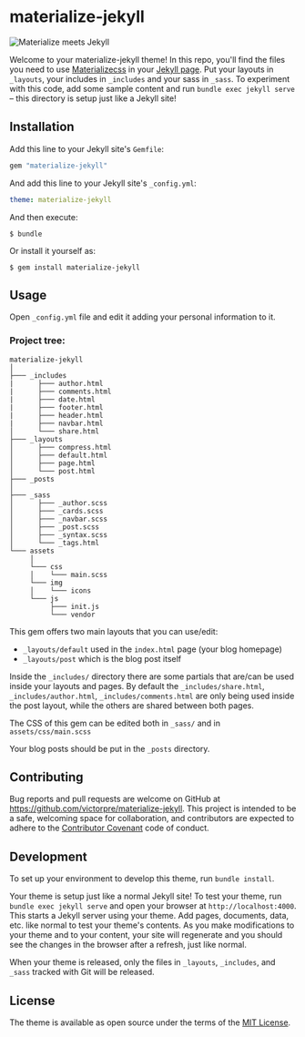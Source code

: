 # materialize-jekyll

![Materialize meets Jekyll](http://res.cloudinary.com/victorpre/image/upload/v1503466230/Gem%20materialize-jekyll/materialize-jekyll.png)

Welcome to your materialize-jekyll theme! In this repo, you'll find the files you need to use [Materializecss](http://materializecss.com/) in your [Jekyll page](https://jekyllrb.com/). Put your layouts in `_layouts`, your includes in `_includes` and your sass in `_sass`. To experiment with this code, add some sample content and run `bundle exec jekyll serve` – this directory is setup just like a Jekyll site!

## Installation

Add this line to your Jekyll site's `Gemfile`:

```ruby
gem "materialize-jekyll"
```

And add this line to your Jekyll site's `_config.yml`:

```yaml
theme: materialize-jekyll
```

And then execute:

    $ bundle

Or install it yourself as:

    $ gem install materialize-jekyll

## Usage

Open `_config.yml` file and edit it adding your personal information to it.

### Project tree:
```
materialize-jekyll    
│
├─── _includes   
|      ├─── author.html
|      ├─── comments.html
|      ├─── date.html
|      ├─── footer.html
|      ├─── header.html
|      ├─── navbar.html
│      └─── share.html
├─── _layouts
│      ├─── compress.html
│      ├─── default.html
│      ├─── page.html
│      └─── post.html
├─── _posts
│
├─── _sass
│      ├─── _author.scss
│      ├─── _cards.scss
│      ├─── _navbar.scss
│      ├─── _post.scss
│      ├─── _syntax.scss
│      └─── _tags.html
└─── assets
     │
     └─── css
     │    └─── main.scss
     └─── img
     │    └─── icons
     └─── js
          ├─── init.js
          └─── vendor
```

This gem offers two main layouts that you can use/edit:
- `_layouts/default` used in the `index.html` page (your blog homepage)
- `_layouts/post` which is the blog post itself

Inside the `_includes/` directory there are some partials that are/can be used inside your layouts and pages. By default the  `_includes/share.html`, `_includes/author.html`, `_includes/comments.html` are only being used inside the post layout, while the others are shared between both pages.

The CSS of this gem can be edited both in `_sass/` and in `assets/css/main.scss`

Your blog posts should be put in the `_posts` directory.

## Contributing

Bug reports and pull requests are welcome on GitHub at https://github.com/victorpre/materialize-jekyll. This project is intended to be a safe, welcoming space for collaboration, and contributors are expected to adhere to the [Contributor Covenant](http://contributor-covenant.org) code of conduct.

## Development

To set up your environment to develop this theme, run `bundle install`.

Your theme is setup just like a normal Jekyll site! To test your theme, run `bundle exec jekyll serve` and open your browser at `http://localhost:4000`. This starts a Jekyll server using your theme. Add pages, documents, data, etc. like normal to test your theme's contents. As you make modifications to your theme and to your content, your site will regenerate and you should see the changes in the browser after a refresh, just like normal.

When your theme is released, only the files in `_layouts`, `_includes`, and `_sass` tracked with Git will be released.

## License

The theme is available as open source under the terms of the [MIT License](https://opensource.org/licenses/MIT).

